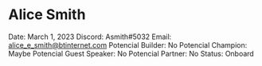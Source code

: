 # Alice Smith

Date: March 1, 2023
Discord: Asmith#5032
Email: alice_e_smith@btinternet.com
Potencial Builder: No
Potencial Champion: Maybe
Potencial Guest Speaker: No
Potencial Partner: No
Status: Onboard